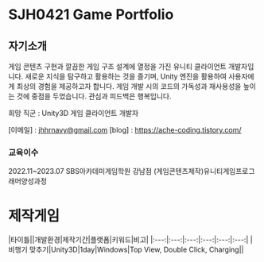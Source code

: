 # SJH0421 Game Portfolio
## 자기소개
게임 콘텐츠 구현과 깔끔한 게임 구조 설계에 열정을 가진 유니티 클라이언트 개발자입니다.
새로운 지식을 탐구하고 활용하는 것을 즐기며, Unity 엔진을 활용하여 사용자에게 최상의 경험을 제공하고자 합니다.
게임 개발 시의 코드의 가독성과 재사용성을 높이는 것에 중점을 두었습니다. 관심과 피드백은 행복입니다.

희망 직군 : Unity3D 게임 클라이언트 개발자

[이메일] : jhhrnavy@gmail.com   [blog] : https://ache-coding.tistory.com/
### 교육이수
2022.11~2023.07 SBS아카데미게임학원 강남점 (게임콘텐츠제작)유니티게임프로그래머양성과정

# 제작게임  

|타이틀||개발환경|제작기간|플랫폼|키워드|비고| 
|:---:|:---:|:---:|:---:|:---:|:---:| 
|비행기 맞추기|Unity3D|1day|Windows|Top View, Double Click, Charging|| 

